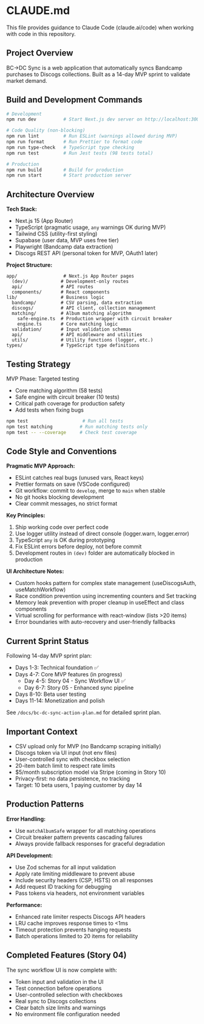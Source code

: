 # CLAUDE.md

This file provides guidance to Claude Code (claude.ai/code) when working with code in this repository.

## Project Overview

BC→DC Sync is a web application that automatically syncs Bandcamp purchases to Discogs collections. Built as a 14-day MVP sprint to validate market demand.

## Build and Development Commands

```bash
# Development
npm run dev          # Start Next.js dev server on http://localhost:3000

# Code Quality (non-blocking)
npm run lint         # Run ESLint (warnings allowed during MVP)
npm run format       # Run Prettier to format code
npm run type-check   # TypeScript type checking
npm run test         # Run Jest tests (98 tests total)

# Production
npm run build        # Build for production
npm run start        # Start production server
```

## Architecture Overview

**Tech Stack:**
- Next.js 15 (App Router)
- TypeScript (pragmatic usage, `any` warnings OK during MVP)
- Tailwind CSS (utility-first styling)
- Supabase (user data, MVP uses free tier)
- Playwright (Bandcamp data extraction)
- Discogs REST API (personal token for MVP, OAuth1 later)

**Project Structure:**
```
app/                 # Next.js App Router pages
  (dev)/            # Development-only routes
  api/              # API routes
  components/       # React components
lib/                # Business logic
  bandcamp/         # CSV parsing, data extraction
  discogs/          # API client, collection management
  matching/         # Album matching algorithm
    safe-engine.ts  # Production wrapper with circuit breaker
    engine.ts       # Core matching logic
  validation/       # Input validation schemas
  api/              # API middleware and utilities
  utils/            # Utility functions (logger, etc.)
types/              # TypeScript type definitions
```

## Testing Strategy

MVP Phase: Targeted testing
- Core matching algorithm (58 tests)
- Safe engine with circuit breaker (10 tests)
- Critical path coverage for production safety
- Add tests when fixing bugs

```bash
npm test                    # Run all tests
npm test matching          # Run matching tests only
npm test -- --coverage     # Check test coverage
```

## Code Style and Conventions

**Pragmatic MVP Approach:**
- ESLint catches real bugs (unused vars, React keys)
- Prettier formats on save (VSCode configured)
- Git workflow: commit to `develop`, merge to `main` when stable
- No git hooks blocking development
- Clear commit messages, no strict format

**Key Principles:**
1. Ship working code over perfect code
2. Use logger utility instead of direct console (logger.warn, logger.error)
3. TypeScript `any` is OK during prototyping
4. Fix ESLint errors before deploy, not before commit
5. Development routes in `(dev)` folder are automatically blocked in production

**UI Architecture Notes:**
- Custom hooks pattern for complex state management (useDiscogsAuth, useMatchWorkflow)
- Race condition prevention using incrementing counters and Set tracking
- Memory leak prevention with proper cleanup in useEffect and class components
- Virtual scrolling for performance with react-window (lists >20 items)
- Error boundaries with auto-recovery and user-friendly fallbacks

## Current Sprint Status

Following 14-day MVP sprint plan:
- Days 1-3: Technical foundation ✅
- Days 4-7: Core MVP features (in progress)
  - Day 4-5: Story 04 - Sync Workflow UI ✅
  - Day 6-7: Story 05 - Enhanced sync pipeline
- Days 8-10: Beta user testing
- Days 11-14: Monetization and polish

See `/docs/bc-dc-sync-action-plan.md` for detailed sprint plan.

## Important Context

- CSV upload only for MVP (no Bandcamp scraping initially)
- Discogs token via UI input (not env files)
- User-controlled sync with checkbox selection
- 20-item batch limit to respect rate limits
- $5/month subscription model via Stripe (coming in Story 10)
- Privacy-first: no data persistence, no tracking
- Target: 10 beta users, 1 paying customer by day 14

## Production Patterns

**Error Handling:**
- Use `matchAlbumSafe` wrapper for all matching operations
- Circuit breaker pattern prevents cascading failures
- Always provide fallback responses for graceful degradation

**API Development:**
- Use Zod schemas for all input validation
- Apply rate limiting middleware to prevent abuse
- Include security headers (CSP, HSTS) on all responses
- Add request ID tracking for debugging
- Pass tokens via headers, not environment variables

**Performance:**
- Enhanced rate limiter respects Discogs API headers
- LRU cache improves response times to <1ms
- Timeout protection prevents hanging requests
- Batch operations limited to 20 items for reliability

## Completed Features (Story 04)

The sync workflow UI is now complete with:
- Token input and validation in the UI
- Test connection before operations
- User-controlled selection with checkboxes
- Real sync to Discogs collections
- Clear batch size limits and warnings
- No environment file configuration needed